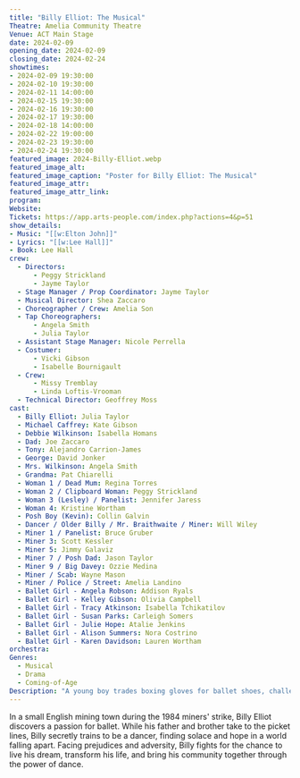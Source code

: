 ```yaml
---
title: "Billy Elliot: The Musical"
Theatre: Amelia Community Theatre
Venue: ACT Main Stage
date: 2024-02-09
opening_date: 2024-02-09
closing_date: 2024-02-24
showtimes:
- 2024-02-09 19:30:00
- 2024-02-10 19:30:00
- 2024-02-11 14:00:00
- 2024-02-15 19:30:00
- 2024-02-16 19:30:00
- 2024-02-17 19:30:00
- 2024-02-18 14:00:00
- 2024-02-22 19:00:00
- 2024-02-23 19:30:00
- 2024-02-24 19:30:00
featured_image: 2024-Billy-Elliot.webp
featured_image_alt: 
featured_image_caption: "Poster for Billy Elliot: The Musical"
featured_image_attr: 
featured_image_attr_link: 
program:
Website: 
Tickets: https://app.arts-people.com/index.php?actions=4&p=51
show_details: 
- Music: "[[w:Elton John]]"
- Lyrics: "[[w:Lee Hall]]"
- Book: Lee Hall
crew:
  - Directors:
      - Peggy Strickland
      - Jayme Taylor
  - Stage Manager / Prop Coordinator: Jayme Taylor
  - Musical Director: Shea Zaccaro
  - Choreographer / Crew: Amelia Son
  - Tap Choreographers:
      - Angela Smith
      - Julia Taylor
  - Assistant Stage Manager: Nicole Perrella
  - Costumer:
      - Vicki Gibson
      - Isabelle Bournigault
  - Crew:
      - Missy Tremblay
      - Linda Loftis-Vrooman
  - Technical Director: Geoffrey Moss
cast:
  - Billy Elliot: Julia Taylor
  - Michael Caffrey: Kate Gibson
  - Debbie Wilkinson: Isabella Homans
  - Dad: Joe Zaccaro
  - Tony: Alejandro Carrion-James
  - George: David Jonker
  - Mrs. Wilkinson: Angela Smith
  - Grandma: Pat Chiarelli
  - Woman 1 / Dead Mum: Regina Torres
  - Woman 2 / Clipboard Woman: Peggy Strickland
  - Woman 3 (Lesley) / Panelist: Jennifer Jaress
  - Woman 4: Kristine Wortham
  - Posh Boy (Kevin): Collin Galvin
  - Dancer / Older Billy / Mr. Braithwaite / Miner: Will Wiley
  - Miner 1 / Panelist: Bruce Gruber
  - Miner 3: Scott Kessler
  - Miner 5: Jimmy Galaviz
  - Miner 7 / Posh Dad: Jason Taylor
  - Miner 9 / Big Davey: Ozzie Medina
  - Miner / Scab: Wayne Mason
  - Miner / Police / Street: Amelia Landino
  - Ballet Girl - Angela Robson: Addison Ryals
  - Ballet Girl - Kelley Gibson: Olivia Campbell
  - Ballet Girl - Tracy Atkinson: Isabella Tchikatilov
  - Ballet Girl - Susan Parks: Carleigh Somers
  - Ballet Girl - Julie Hope: Atalie Jenkins
  - Ballet Girl - Alison Summers: Nora Costrino
  - Ballet Girl - Karen Davidson: Lauren Wortham
orchestra:
Genres:
  - Musical
  - Drama
  - Coming-of-Age
Description: "A young boy trades boxing gloves for ballet shoes, challenging norms in his blue-collar mining town."
---
```

In a small English mining town during the 1984 miners' strike, Billy Elliot discovers a passion for ballet. While his father and brother take to the picket lines, Billy secretly trains to be a dancer, finding solace and hope in a world falling apart. Facing prejudices and adversity, Billy fights for the chance to live his dream, transform his life, and bring his community together through the power of dance.
